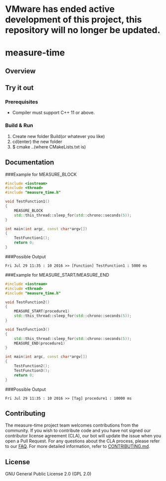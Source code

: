 # VMware has ended active development of this project, this repository will no longer be updated.

# measure-time

## Overview

## Try it out

### Prerequisites

* Compiler must support C++ 11 or above.

### Build & Run
1. Create new folder Build(or whatever you like)
2. cd(enter) the new folder
3. $ cmake ..(where CMakeLists.txt is)

## Documentation

###Example for MEASURE_BLOCK
```C++
#include <iostream> 
#include <thread> 
#include "measure_time.h" 

void TestFunction1() 
{ 
    MEASURE_BLOCK 
    std::this_thread::sleep_for(std::chrono::seconds(5)); 
} 

int main(int argc, const char*argv[]) 
{ 
    TestFunction1(); 
    return 0; 
} 
```
###Possible Output
```
Fri Jul 29 11:35 : 10 2016 >> [Function] TestFunction1 : 5000 ms 
```

###Example for MEASURE_START/MEASURE_END
```C++
#include <iostream> 
#include <thread> 
#include "measure_time.h" 

void TestFunction2() 
{ 
    MEASURE_START(procedure1) 
    std::this_thread::sleep_for(std::chrono::seconds(5)); 
}

void TestFunction3() 
{ 
    std::this_thread::sleep_for(std::chrono::seconds(5));
    MEASURE_END(procedure1) 
} 

int main(int argc, const char*argv[]) 
{ 
    TestFunction2(); 
    TestFunction3(); 
    return 0; 
} 
```
###Possible Output
```
Fri Jul 29 11:35 : 10 2016 >> [Tag] procedure1 : 10000 ms 
```
## Contributing

The measure-time project team welcomes contributions from the community. If you wish to contribute code and you have not
signed our contributor license agreement (CLA), our bot will update the issue when you open a Pull Request. For any
questions about the CLA process, please refer to our [FAQ](https://cla.vmware.com/faq). For more detailed information,
refer to [CONTRIBUTING.md](CONTRIBUTING.md).

## License
GNU General Public License 2.0 (GPL 2.0)
